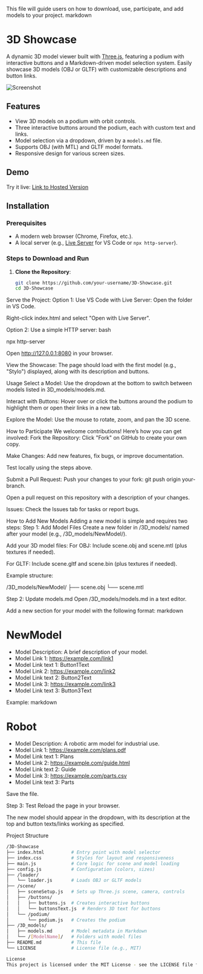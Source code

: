 This file will guide users on how to download, use, participate, and add models to your project.
markdown

# 3D Showcase

A dynamic 3D model viewer built with [Three.js](https://threejs.org/), featuring a podium with interactive buttons and a Markdown-driven model selection system. Easily showcase 3D models (OBJ or GLTF) with customizable descriptions and button links.

![Screenshot](https://via.placeholder.com/800x400.png?text=3D+Showcase+Screenshot) <!-- Replace with an actual screenshot URL -->

## Features
- View 3D models on a podium with orbit controls.
- Three interactive buttons around the podium, each with custom text and links.
- Model selection via a dropdown, driven by a `models.md` file.
- Supports OBJ (with MTL) and GLTF model formats.
- Responsive design for various screen sizes.

## Demo
Try it live: [Link to Hosted Version](#) <!-- Replace with your hosted URL, e.g., GitHub Pages -->

## Installation

### Prerequisites
- A modern web browser (Chrome, Firefox, etc.).
- A local server (e.g., [Live Server](https://marketplace.visualstudio.com/items?itemName=ritwickdey.LiveServer) for VS Code or `npx http-server`).

### Steps to Download and Run
1. **Clone the Repository**:
   ```bash
   git clone https://github.com/your-username/3D-Showcase.git
   cd 3D-Showcase

Serve the Project:
Option 1: Use VS Code with Live Server:
Open the folder in VS Code.

Right-click index.html and select "Open with Live Server".

Option 2: Use a simple HTTP server:
bash

npx http-server

Open http://127.0.0.1:8080 in your browser.

View the Showcase:
The page should load with the first model (e.g., "Stylo") displayed, along with its description and buttons.

Usage
Select a Model: Use the dropdown at the bottom to switch between models listed in 3D_models/models.md.

Interact with Buttons: Hover over or click the buttons around the podium to highlight them or open their links in a new tab.

Explore the Model: Use the mouse to rotate, zoom, and pan the 3D scene.

How to Participate
We welcome contributions! Here’s how you can get involved:
Fork the Repository:
Click "Fork" on GitHub to create your own copy.

Make Changes:
Add new features, fix bugs, or improve documentation.

Test locally using the steps above.

Submit a Pull Request:
Push your changes to your fork: git push origin your-branch.

Open a pull request on this repository with a description of your changes.

Issues:
Check the Issues tab for tasks or report bugs.

How to Add New Models
Adding a new model is simple and requires two steps:
Step 1: Add Model Files
Create a new folder in /3D_models/ named after your model (e.g., /3D_models/NewModel/).

Add your 3D model files:
For OBJ: Include scene.obj and scene.mtl (plus textures if needed).

For GLTF: Include scene.gltf and scene.bin (plus textures if needed).

Example structure:

/3D_models/NewModel/
├── scene.obj
└── scene.mtl

Step 2: Update models.md
Open /3D_models/models.md in a text editor.

Add a new section for your model with the following format:
markdown

# NewModel
- Model Description: A brief description of your model.
- Model Link 1: https://example.com/link1
- Model Link text 1: Button1Text
- Model Link 2: https://example.com/link2
- Model Link text 2: Button2Text
- Model Link 3: https://example.com/link3
- Model Link text 3: Button3Text

Example:
markdown

# Robot
- Model Description: A robotic arm model for industrial use.
- Model Link 1: https://example.com/plans.pdf
- Model Link text 1: Plans
- Model Link 2: https://example.com/guide.html
- Model Link text 2: Guide
- Model Link 3: https://example.com/parts.csv
- Model Link text 3: Parts

Save the file.

Step 3: Test
Reload the page in your browser.

The new model should appear in the dropdown, with its description at the top and button texts/links working as specified.

Project Structure
```bash
/3D-Showcase
├── index.html          # Entry point with model selector
├── index.css           # Styles for layout and responsiveness
├── main.js             # Core logic for scene and model loading
├── config.js           # Configuration (colors, sizes)
├── /loader/
│   └── loader.js       # Loads OBJ or GLTF models
├── /scene/
│   ├── sceneSetup.js   # Sets up Three.js scene, camera, controls
│   ├── /buttons/
│   │   ├── buttons.js  # Creates interactive buttons
│   │   └── buttonsText.js  # Renders 3D text for buttons
│   └── /podium/
│       └── podium.js   # Creates the podium
├── /3D_models/
│   ├── models.md       # Model metadata in Markdown
│   └── /[ModelName]/   # Folders with model files
├── README.md           # This file
└── LICENSE             # License file (e.g., MIT)

License
This project is licensed under the MIT License - see the LICENSE file for details.

